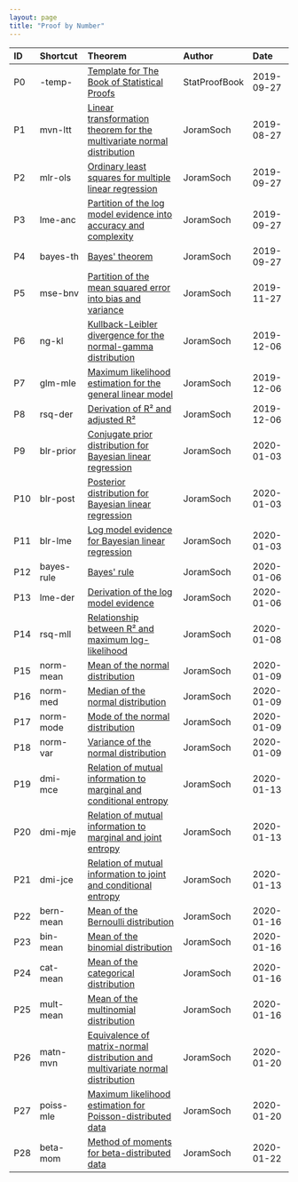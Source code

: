 ```yaml
---
layout: page
title: "Proof by Number"
---
```



| ID | Shortcut | Theorem | Author | Date |
|:-- |:-------- |:------- |:------ |:---- |
| P0 | -temp- | [Template for The Book of Statistical Proofs](/Proofs/-temp-.html) | StatProofBook | 2019-09-27 |
| P1 | mvn-ltt | [Linear transformation theorem for the multivariate normal distribution](/Proofs/mvn-ltt.html) | JoramSoch | 2019-08-27 |
| P2 | mlr-ols | [Ordinary least squares for multiple linear regression](/Proofs/mlr-ols.html) | JoramSoch | 2019-09-27 |
| P3 | lme-anc | [Partition of the log model evidence into accuracy and complexity](/Proofs/lme-anc.html) | JoramSoch | 2019-09-27 |
| P4 | bayes-th | [Bayes' theorem](/Proofs/bayes-th.html) | JoramSoch | 2019-09-27 |
| P5 | mse-bnv | [Partition of the mean squared error into bias and variance](/Proofs/mse-bnv.html) | JoramSoch | 2019-11-27 |
| P6 | ng-kl | [Kullback-Leibler divergence for the normal-gamma distribution](/Proofs/ng-kl.html) | JoramSoch | 2019-12-06 |
| P7 | glm-mle | [Maximum likelihood estimation for the general linear model](/Proofs/glm-mle.html) | JoramSoch | 2019-12-06 |
| P8 | rsq-der | [Derivation of R² and adjusted R²](/Proofs/rsq-der.html) | JoramSoch | 2019-12-06 |
| P9 | blr-prior | [Conjugate prior distribution for Bayesian linear regression](/Proofs/blr-prior.html) | JoramSoch | 2020-01-03 |
| P10 | blr-post | [Posterior distribution for Bayesian linear regression](/Proofs/blr-post.html) | JoramSoch | 2020-01-03 |
| P11 | blr-lme | [Log model evidence for Bayesian linear regression](/Proofs/blr-lme.html) | JoramSoch | 2020-01-03 |
| P12 | bayes-rule | [Bayes' rule](/Proofs/bayes-rule.html) | JoramSoch | 2020-01-06 |
| P13 | lme-der | [Derivation of the log model evidence](/Proofs/lme-der.html) | JoramSoch | 2020-01-06 |
| P14 | rsq-mll | [Relationship between R² and maximum log-likelihood](/Proofs/rsq-mll.html) | JoramSoch | 2020-01-08 |
| P15 | norm-mean | [Mean of the normal distribution](/Proofs/norm-mean.html) | JoramSoch | 2020-01-09 |
| P16 | norm-med | [Median of the normal distribution](/Proofs/norm-med.html) | JoramSoch | 2020-01-09 |
| P17 | norm-mode | [Mode of the normal distribution](/Proofs/norm-mode.html) | JoramSoch | 2020-01-09 |
| P18 | norm-var | [Variance of the normal distribution](/Proofs/norm-var.html) | JoramSoch | 2020-01-09 |
| P19 | dmi-mce | [Relation of mutual information to marginal and conditional entropy](/Proofs/dmi-mce.html) | JoramSoch | 2020-01-13 |
| P20 | dmi-mje | [Relation of mutual information to marginal and joint entropy](/Proofs/dmi-mje.html) | JoramSoch | 2020-01-13 |
| P21 | dmi-jce | [Relation of mutual information to joint and conditional entropy](/Proofs/dmi-jce.html) | JoramSoch | 2020-01-13 |
| P22 | bern-mean | [Mean of the Bernoulli distribution](/Proofs/bern-mean.html) | JoramSoch | 2020-01-16 |
| P23 | bin-mean | [Mean of the binomial distribution](/Proofs/bin-mean.html) | JoramSoch | 2020-01-16 |
| P24 | cat-mean | [Mean of the categorical distribution](/Proofs/cat-mean.html) | JoramSoch | 2020-01-16 |
| P25 | mult-mean | [Mean of the multinomial distribution](/Proofs/mult-mean.html) | JoramSoch | 2020-01-16 |
| P26 | matn-mvn | [Equivalence of matrix-normal distribution and multivariate normal distribution](/Proofs/matn-mvn.html) | JoramSoch | 2020-01-20 |
| P27 | poiss-mle | [Maximum likelihood estimation for Poisson-distributed data](/Proofs/poiss-mle.html) | JoramSoch | 2020-01-20 |
| P28 | beta-mom | [Method of moments for beta-distributed data](/Proofs/beta-mom.html) | JoramSoch | 2020-01-22 |
